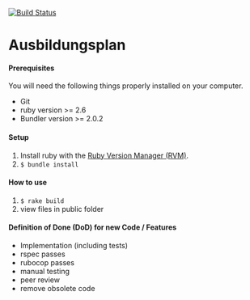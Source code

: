 [![Build Status](https://travis-ci.com/puzzle-bbt/ausbildungsplan.svg)](https://travis-ci.com/puzzle-bbt/ausbildungsplan)

# Ausbildungsplan

#### Prerequisites

You will need the following things properly installed on your computer.

-   Git
-   ruby version >= 2.6
-   Bundler version >= 2.0.2

#### Setup
1. Install ruby with the [Ruby Version Manager (RVM)](http://rvm.io/). 
1. `$ bundle install`

#### How to use

1. `$ rake build`
1. view files in public folder


#### Definition of Done (DoD) for new Code / Features

  * Implementation (including tests)
  * rspec passes
  * rubocop passes
  * manual testing
  * peer review
  * remove obsolete code
